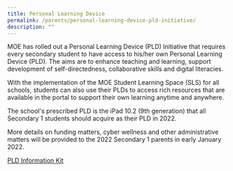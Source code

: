 ```yaml
---
title: Personal Learning Device
permalink: /parents/personal-learning-device-pld-initiative/
description: ""
---
```


<p>MOE has rolled out a Personal Learning Device (PLD) Initiative that requires every secondary student to have access to his/her own Personal Learning Device (PLD). The aims are to enhance teaching and learning, support development of self-directedness, collaborative skills and digital literacies.</p>
<p>With the implementation of the MOE Student Learning Space (SLS) for all schools, students can also use their PLDs to access rich resources that are available in the portal to support their own learning anytime and anywhere.</p>
<p>The school's prescribed PLD is the iPad 10.2 (9th generation) that all Secondary 1 students should acquire as their PLD in 2022.&nbsp;</p>
<p>More details on funding matters, cyber wellness and other administrative matters will be provided to the 2022 Secondary 1 parents in early January 2022.</p>

<p><a href="https://moe-canberrasec-staging.netlify.app/files/PDLP%20Student%20Device%20Information%20Kit.pdf" target="">PLD Information Kit</a></p>
